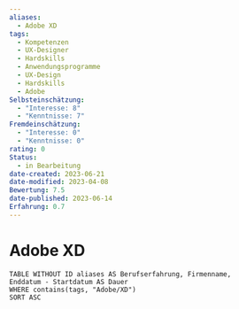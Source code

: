 ```yaml
---
aliases:
  - Adobe XD
tags:
  - Kompetenzen
  - UX-Designer
  - Hardskills
  - Anwendungsprogramme
  - UX-Design
  - Hardskills
  - Adobe
Selbsteinschätzung:
  - "Interesse: 8"
  - "Kenntnisse: 7"
Fremdeinschätzung:
  - "Interesse: 0"
  - "Kenntnisse: 0"
rating: 0
Status:
  - in Bearbeitung
date-created: 2023-06-21
date-modified: 2023-04-08
Bewertung: 7.5
date-published: 2023-06-14
Erfahrung: 0.7
---
```

# Adobe XD

```dataview
TABLE WITHOUT ID aliases AS Berufserfahrung, Firmenname,
Enddatum - Startdatum AS Dauer
WHERE contains(tags, "Adobe/XD")
SORT ASC
```